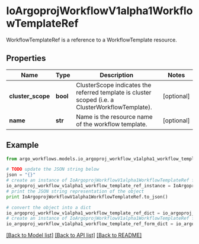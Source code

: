 # IoArgoprojWorkflowV1alpha1WorkflowTemplateRef

WorkflowTemplateRef is a reference to a WorkflowTemplate resource.

## Properties

Name | Type | Description | Notes
------------ | ------------- | ------------- | -------------
**cluster_scope** | **bool** | ClusterScope indicates the referred template is cluster scoped (i.e. a ClusterWorkflowTemplate). | [optional] 
**name** | **str** | Name is the resource name of the workflow template. | [optional] 

## Example

```python
from argo_workflows.models.io_argoproj_workflow_v1alpha1_workflow_template_ref import IoArgoprojWorkflowV1alpha1WorkflowTemplateRef

# TODO update the JSON string below
json = "{}"
# create an instance of IoArgoprojWorkflowV1alpha1WorkflowTemplateRef from a JSON string
io_argoproj_workflow_v1alpha1_workflow_template_ref_instance = IoArgoprojWorkflowV1alpha1WorkflowTemplateRef.from_json(json)
# print the JSON string representation of the object
print IoArgoprojWorkflowV1alpha1WorkflowTemplateRef.to_json()

# convert the object into a dict
io_argoproj_workflow_v1alpha1_workflow_template_ref_dict = io_argoproj_workflow_v1alpha1_workflow_template_ref_instance.to_dict()
# create an instance of IoArgoprojWorkflowV1alpha1WorkflowTemplateRef from a dict
io_argoproj_workflow_v1alpha1_workflow_template_ref_form_dict = io_argoproj_workflow_v1alpha1_workflow_template_ref.from_dict(io_argoproj_workflow_v1alpha1_workflow_template_ref_dict)
```
[[Back to Model list]](../README.md#documentation-for-models) [[Back to API list]](../README.md#documentation-for-api-endpoints) [[Back to README]](../README.md)


